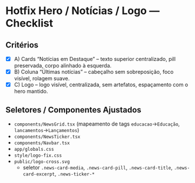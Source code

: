 # Hotfix Hero / Notícias / Logo — Checklist

## Critérios
- [x] A) Cards “Notícias em Destaque” – texto superior centralizado, pill preservada, corpo alinhado à esquerda.
- [x] B) Coluna “Últimas notícias” – cabeçalho sem sobreposição, foco visível, rolagem suave.
- [x] C) Logo – logo visível, centralizada, sem artefatos, espaçamento com o hero mantido.

## Seletores / Componentes Ajustados
- `components/NewsGrid.tsx` (mapeamento de tags `educacao`→`Educação`, `lancamentos`→`Lançamentos`)
- `components/NewsTicker.tsx`
- `components/Navbar.tsx`
- `app/globals.css`
- `style/logo-fix.css`
- `public/logo-cross.svg`
  - seletor `.news-card-media`, `.news-card-pill`, `.news-card-title`, `.news-card-excerpt`, `.news-ticker-*`
